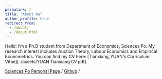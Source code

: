 ```yaml
---
permalink: /
title: "About me"
author_profile: true
redirect_from: 
  - /about/
  - /about.html
---
```

Hello! I'm a Ph.D student from Department of Economics, Sciences Po. My research interest includes Auction Theory, Labour Economics and Empirical Econometrics.
You can find my CV here: [Tianxiang_YUAN's Curriculum Vitae](../assets/YUAN Tianxiang CV.pdf).

[Sciences Po Personal Page](https://www.sciencespo.fr/department-economics/directory/yuan-tianxiang/) / [Github](https://github.com/Folktugboat) / 


